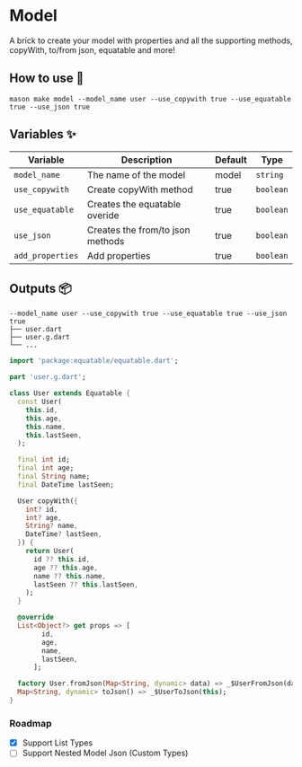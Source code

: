 # Model

A brick to create your model with properties and all the supporting methods, copyWith, to/from json, equatable and more!

## How to use 🚀

```
mason make model --model_name user --use_copywith true --use_equatable true --use_json true
```

## Variables ✨

| Variable         | Description                      | Default | Type      |
| ---------------- | -------------------------------- | ------- | --------- |
| `model_name`     | The name of the model            | model   | `string`  |
| `use_copywith`   | Create copyWith method           | true    | `boolean` |
| `use_equatable`  | Creates the equatable overide    | true    | `boolean` |
| `use_json`       | Creates the from/to json methods | true    | `boolean` |
| `add_properties` | Add properties                   | true    | `boolean` |

## Outputs 📦

```
--model_name user --use_copywith true --use_equatable true --use_json true
├── user.dart
├── user.g.dart
└── ...
```

```dart
import 'package:equatable/equatable.dart';

part 'user.g.dart';

class User extends Equatable {
  const User(
    this.id,
    this.age,
    this.name,
    this.lastSeen,
  );

  final int id;
  final int age;
  final String name;
  final DateTime lastSeen;

  User copyWith({
    int? id,
    int? age,
    String? name,
    DateTime? lastSeen,
  }) {
    return User(
      id ?? this.id,
      age ?? this.age,
      name ?? this.name,
      lastSeen ?? this.lastSeen,
    );
  }

  @override
  List<Object?> get props => [
        id,
        age,
        name,
        lastSeen,
      ];

  factory User.fromJson(Map<String, dynamic> data) => _$UserFromJson(data);
  Map<String, dynamic> toJson() => _$UserToJson(this);
}
```

### Roadmap

- [x] Support List Types
- [ ] Support Nested Model Json (Custom Types)
